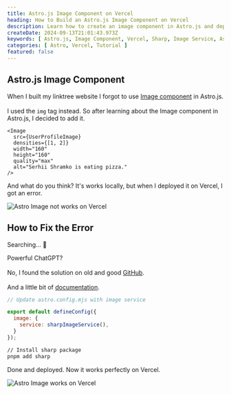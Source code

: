 ```yaml
---
title: Astro.js Image Component on Vercel
heading: How to Build an Astro.js Image Component on Vercel
description: Learn how to create an image component in Astro.js and deploy it on Vercel correctly.
createDate: 2024-09-13T21:01:43.973Z
keywords: [ Astro.js, Image Component, Vercel, Sharp, Image Service, Astro Image Error, Astro Image Fix, Astro Image Vercel, Astro Image Component, Astro Image Deployment, Astro Image Error Fix]
categories: [ Astro, Vercel, Tutorial ]
featured: false
---
```


## Astro.js Image Component

When I built my linktree website I forgot to use [Image component](https://docs.astro.build/en/guides/images/) in
Astro.js.<br></br>I used the `img` tag instead. So after learning about the Image component in Astro.js, I decided to
add it.

```tsx
<Image
  src={UserProfileImage}
  densities={[1, 2]}
  width="160"
  height="160"
  quality="max"
  alt="Serhii Shramko is eating pizza."
/>
```

And what do you think? It's works locally, but when I deployed it on Vercel, I got an error.

<Image src="astro-image-error.png" alt="Astro Image not works on Vercel" />

## How to Fix the Error

Searching... 🔎

Powerful ChatGPT?<br></br>
No, I found the solution on old and good [GitHub](https://github.com/withastro/astro/issues/5253).<br></br>
And a little bit of [documentation](https://docs.astro.build/en/reference/errors/missing-sharp/).

```javascript:astro.config.mjs
// Update astro.config.mjs with image service

export default defineConfig({
  image: {
    service: sharpImageService(),
  }
});
```

```bash
// Install sharp package
pnpm add sharp
```

Done and deployed. Now it works perfectly on Vercel.

<Image src="astro-image.png" alt="Astro Image works on Vercel" />
